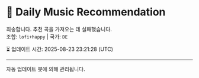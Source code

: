 
# 🎵 Daily Music Recommendation

죄송합니다. 추천 곡을 가져오는 데 실패했습니다.  
조합: `lofi+happy` | 국가: `DE`

⏳ 업데이트 시간: 2025-08-23 23:21:28 (UTC)

---
자동 업데이트 봇에 의해 관리됩니다.
